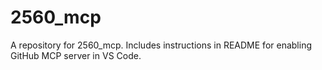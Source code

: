 # 2560_mcp
A repository for 2560_mcp. Includes instructions in README for enabling GitHub MCP server in VS Code.
